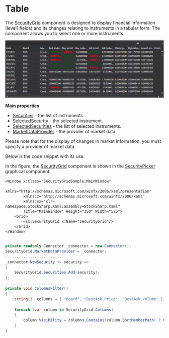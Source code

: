 # Table

The [SecurityGrid](xref:StockSharp.Xaml.SecurityGrid) component is designed to display financial information (level1 fields) and its changes relating to instruments in a tabular form. The component allows you to select one or more instruments. 

![GUI SecurityPicker2](../images/GUI_SecurityPicker2.png)

**Main properties**

- [Securities](xref:StockSharp.Xaml.SecurityGrid.Securities) \- the list of instruments.
- [SelectedSecurity](xref:StockSharp.Xaml.SecurityGrid.SelectedSecurity) \- the selected instrument.
- [SelectedSecurities](xref:StockSharp.Xaml.SecurityGrid.SelectedSecurities) \- the list of selected instruments.
- [MarketDataProvider](xref:StockSharp.Xaml.SecurityGrid.MarketDataProvider) \- the provider of market data.

Please note that for the display of changes in market information, you must specify a provider of market data. 

Below is the code snippet with its use. 

In the figure, the [SecurityGrid](xref:StockSharp.Xaml.SecurityGrid) component is shown in the [SecurityPicker](GuiSecurityPicker.md) graphical component. 

```xaml
<Window x:Class="SecurityGridSample.MainWindow"
        xmlns="http://schemas.microsoft.com/winfx/2006/xaml/presentation"
        xmlns:x="http://schemas.microsoft.com/winfx/2006/xaml"
        xmlns:sx="clr-namespace:StockSharp.Xaml;assembly=StockSharp.Xaml"
        Title="MainWindow" Height="350" Width="525">
    <Grid>
        <sx:SecurityGrid x:Name="SecurityGrid"/>
    </Grid>
</Window>
	  				
```
```cs
private readonly Connector _connector = new Connector();
SecurityGrid.MarketDataProvider = _connector;
..........................
_connector.NewSecurity += security =>
{
	SecurityGrid.Securities.Add(security);
};
..........................
private void ColumnsFilter()
{
	string[]  columns = { "Board", "BestAsk.Price", "BestAsk.Volume" };
	
	foreach (var column in SecurityGrid.Columns)
	{
		column.Visibility = columns.Contains(column.SortMemberPath) ? Visibility.Visible : Visibility.Collapsed;
	}
}
              
```
